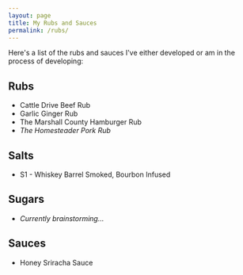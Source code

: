 ```yaml
---
layout: page
title: My Rubs and Sauces
permalink: /rubs/
---
```

Here's a list of the rubs and sauces I've either developed or am in the process of developing:

## Rubs

* Cattle Drive Beef Rub
* Garlic Ginger Rub
* The Marshall County Hamburger Rub
* _The Homesteader Pork Rub_

## Salts

* S1 - Whiskey Barrel Smoked, Bourbon Infused

## Sugars

* _Currently brainstorming..._

## Sauces

* Honey Sriracha Sauce

